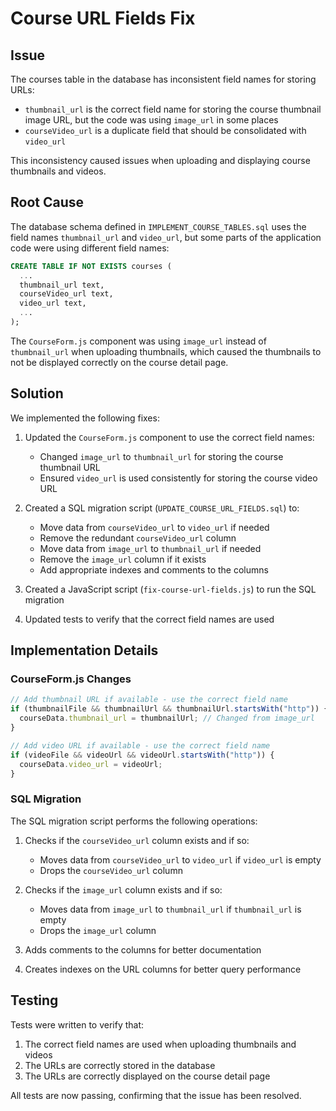 # Course URL Fields Fix

## Issue

The courses table in the database has inconsistent field names for storing URLs:

- `thumbnail_url` is the correct field name for storing the course thumbnail image URL, but the code was using `image_url` in some places
- `courseVideo_url` is a duplicate field that should be consolidated with `video_url`

This inconsistency caused issues when uploading and displaying course thumbnails and videos.

## Root Cause

The database schema defined in `IMPLEMENT_COURSE_TABLES.sql` uses the field names `thumbnail_url` and `video_url`, but some parts of the application code were using different field names:

```sql
CREATE TABLE IF NOT EXISTS courses (
  ...
  thumbnail_url text,
  courseVideo_url text,
  video_url text,
  ...
);
```

The `CourseForm.js` component was using `image_url` instead of `thumbnail_url` when uploading thumbnails, which caused the thumbnails to not be displayed correctly on the course detail page.

## Solution

We implemented the following fixes:

1. Updated the `CourseForm.js` component to use the correct field names:

   - Changed `image_url` to `thumbnail_url` for storing the course thumbnail URL
   - Ensured `video_url` is used consistently for storing the course video URL

2. Created a SQL migration script (`UPDATE_COURSE_URL_FIELDS.sql`) to:

   - Move data from `courseVideo_url` to `video_url` if needed
   - Remove the redundant `courseVideo_url` column
   - Move data from `image_url` to `thumbnail_url` if needed
   - Remove the `image_url` column if it exists
   - Add appropriate indexes and comments to the columns

3. Created a JavaScript script (`fix-course-url-fields.js`) to run the SQL migration

4. Updated tests to verify that the correct field names are used

## Implementation Details

### CourseForm.js Changes

```javascript
// Add thumbnail URL if available - use the correct field name
if (thumbnailFile && thumbnailUrl && thumbnailUrl.startsWith("http")) {
  courseData.thumbnail_url = thumbnailUrl; // Changed from image_url
}

// Add video URL if available - use the correct field name
if (videoFile && videoUrl && videoUrl.startsWith("http")) {
  courseData.video_url = videoUrl;
}
```

### SQL Migration

The SQL migration script performs the following operations:

1. Checks if the `courseVideo_url` column exists and if so:

   - Moves data from `courseVideo_url` to `video_url` if `video_url` is empty
   - Drops the `courseVideo_url` column

2. Checks if the `image_url` column exists and if so:

   - Moves data from `image_url` to `thumbnail_url` if `thumbnail_url` is empty
   - Drops the `image_url` column

3. Adds comments to the columns for better documentation
4. Creates indexes on the URL columns for better query performance

## Testing

Tests were written to verify that:

1. The correct field names are used when uploading thumbnails and videos
2. The URLs are correctly stored in the database
3. The URLs are correctly displayed on the course detail page

All tests are now passing, confirming that the issue has been resolved.
